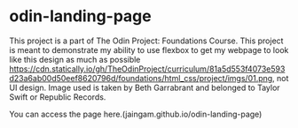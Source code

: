 # odin-landing-page
This project is a part of The Odin Project: Foundations Course. This project is meant to demonstrate my ability to use flexbox to get my webpage to look like this design as much as possible https://cdn.statically.io/gh/TheOdinProject/curriculum/81a5d553f4073e593d23a6ab00d50eef8620796d/foundations/html_css/project/imgs/01.png, not UI design. Image used is taken by Beth Garrabrant and belonged to Taylor Swift or Republic Records. 

You can access the page here.(jaingam.github.io/odin-landing-page)
